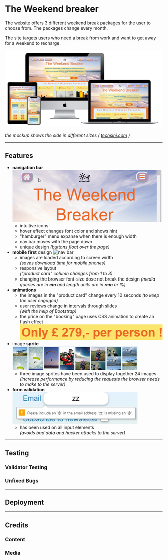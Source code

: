 # The Weekend breaker

The website offers 3 different weekend break packages for the user to choose from. The packages change every month.

The site targets users who need a break from work and want to get away for a weekend to recharge.

<img src="assets/images/doc/weekend-breaker-website-mockup.webp">

*the mockup shows the side in different sizes ( [techsini.com](http://techsini.com/multi-mockup/index.php "opens a new page (in a new tab) to techsini") )*
<hr>

## Features
- **navigation bar**
    ![nav bar](assets/images/doc/nav-bar.gif)
    - intuitive icons
    - hover effect changes font color and shows hint
    - "hamburger" menu expanse when there is enough width
    - nav bar moves with the page down
    - unique design *(buttons float over the page)*
- **mobile first** design
    ![nav bar](assets/images/doc/column-1-2-3.gif)
    - images are loaded according to screen width  
    *(saves download time for mobile phones)*
    - responsive layout  
    *("product card" column changes from 1 to 3)*
    - changing the browser font-size dose not break the design  *(media queries are in **em** and length units are in **rem** or **%**)*
- **animations**
    - the images in the "product card" change every 10 seconds  *(to keep the user engaged)*
    - user reviews change in intervals through slides  
    *(with the help of Bootstrap)* 
    - the price on the "booking" page uses CSS animation to create an flash effect
        ![nav bar](assets/images/doc/price-flash.gif)
- image **sprite**
    ![nav bar](assets/images/doc/sprite-screenshot.webp)
    - three image sprites have been used to display together 24 images  
    *(increase performance by reducing the requests the browser needs to make to the server)*
- **form validation**
        ![nav bar](assets/images/doc/form-validation.webp)
    - has been used on all input elements  
    *(avoids bad data and hacker attacks to the server)*


---
## Testing

### Validator Testing

### Unfixed Bugs

---

## Deployment

---

## Credits

### Content

### Media


